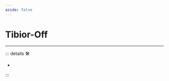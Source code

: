 ```yaml
---
aside: false
---
```

# Tibior-Off

---

<!-- =================================================== -->
<!-- =================================================== -->
<!-- =================================================== -->
<!-- =================================================== -->
<!-- =================================================== -->
::: details 🛠

-

:::
